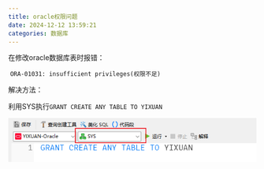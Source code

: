 ```yaml
---
title: oracle权限问题
date: 2024-12-12 13:59:21
categories: 数据库
---
```


在修改oracle数据库表时报错：

​	```ORA-01031: insufficient privileges(权限不足)```

解决方法：

利用SYS执行`GRANT CREATE ANY TABLE TO YIXUAN`

![image-20241212143230000](./../images/image-20241212143230000.png)
